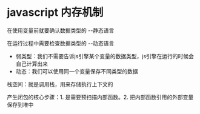 # javascript 内存机制

在使用变量前就要确认数据类型的 --静态语言

在运行过程中需要检查数据类型的 --动态语言


- 弱类型：我们不需要告诉js引擎某个变量的数据类型，js引擎在运行的时候会自己计算出来
- 动态：我们可以使用同一个变量保存不同类型的数据

栈空间：就是调用栈，用来存储执行上下文的

产生闭包的核心步骤：1. 是需要预扫描内部函数。2. 把内部函数引用的外部变量保存到堆中